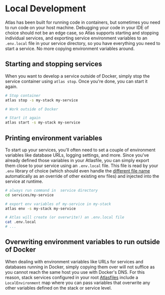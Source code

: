 # Local Development

Atlas has been built for running code in containers, but sometimes you need to run code on your host machine. Debugging your code in your IDE of choice should not be an edge case, so Atlas supports starting and stopping individual services, and exporting service environment variables to an `.env.local` file in your service directory, so you have everything you need to start a service. No more copying environment variables around.

## Starting and stopping services

When you want to develop a service outside of Docker, simply stop the service container using `atlas stop`. Once you're done, you can start it again.

```bash
# Stop container
atlas stop -s my-stack my-service

# Work outside of Docker

# Start it again
atlas start -s my-stack my-service
```

## Printing environment variables

To start up your services, you'll often need to set a couple of environment variables like database URLs, logging settings, and more. Since you've already defined those variables in your Atlasfile, you can simply export them close to your service using an `.env.local` file. This file is read by your `.env` library of choice (which should even handle the [different file name](https://github.com/bkeepers/dotenv#what-other-env-files-can-i-use) automatically as an override of other existing env files) and injected into the service at runtime.

```bash
# always run command in  service directory
cd services/my-service

# export env variables of my-service in my-stack
atlas env -s my-stack my-service

# Atlas will create (or overwrite!) an .env.local file
cat .env.local
# ...
```

## Overwriting environment variables to run outside of Docker

When dealing with environment variables like URLs for services and databases running in Docker, simply copying them over will not suffice as you cannot reach the same host you use with Docker's DNS. For this reason, stack services configured in your root [Atlasfiles](./atlasfile.md) include a `LocalEnvironment` map where you can pass variables that overwrite any other variables defined on the stack or service level.

